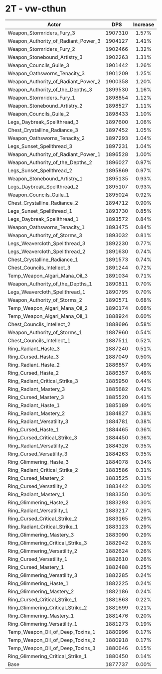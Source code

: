 # 2T - vw-cthun
| Actor | DPS | Increase |
|---|:---:|:---:|
|Weapon_Stormriders_Fury_3|1907310|1.57%|
|Weapon_Authority_of_Radiant_Power_3|1904127|1.41%|
|Weapon_Stormriders_Fury_2|1902466|1.32%|
|Weapon_Stonebound_Artistry_3|1902263|1.31%|
|Weapon_Councils_Guile_3|1901442|1.26%|
|Weapon_Oathsworns_Tenacity_3|1901209|1.25%|
|Weapon_Authority_of_Radiant_Power_2|1900358|1.20%|
|Weapon_Authority_of_the_Depths_3|1899530|1.16%|
|Weapon_Stormriders_Fury_1|1898854|1.12%|
|Weapon_Stonebound_Artistry_2|1898527|1.11%|
|Weapon_Councils_Guile_2|1898433|1.10%|
|Legs_Daybreak_Spellthread_3|1897600|1.06%|
|Chest_Crystalline_Radiance_3|1897452|1.05%|
|Weapon_Oathsworns_Tenacity_2|1897293|1.04%|
|Legs_Sunset_Spellthread_3|1897231|1.04%|
|Weapon_Authority_of_Radiant_Power_1|1896528|1.00%|
|Weapon_Authority_of_the_Depths_2|1896027|0.97%|
|Legs_Sunset_Spellthread_2|1895869|0.97%|
|Weapon_Stonebound_Artistry_1|1895135|0.93%|
|Legs_Daybreak_Spellthread_2|1895107|0.93%|
|Weapon_Councils_Guile_1|1895024|0.92%|
|Chest_Crystalline_Radiance_2|1894712|0.90%|
|Legs_Sunset_Spellthread_1|1893730|0.85%|
|Legs_Daybreak_Spellthread_1|1893572|0.84%|
|Weapon_Oathsworns_Tenacity_1|1893475|0.84%|
|Weapon_Authority_of_Storms_3|1893032|0.81%|
|Legs_Weavercloth_Spellthread_3|1892230|0.77%|
|Legs_Weavercloth_Spellthread_2|1891630|0.74%|
|Chest_Crystalline_Radiance_1|1891573|0.74%|
|Chest_Councils_Intellect_3|1891244|0.72%|
|Temp_Weapon_Algari_Mana_Oil_3|1891034|0.71%|
|Weapon_Authority_of_the_Depths_1|1890811|0.70%|
|Legs_Weavercloth_Spellthread_1|1890795|0.70%|
|Weapon_Authority_of_Storms_2|1890571|0.68%|
|Temp_Weapon_Algari_Mana_Oil_2|1890174|0.66%|
|Temp_Weapon_Algari_Mana_Oil_1|1888924|0.60%|
|Chest_Councils_Intellect_2|1888696|0.58%|
|Weapon_Authority_of_Storms_1|1887960|0.54%|
|Chest_Councils_Intellect_1|1887511|0.52%|
|Ring_Radiant_Haste_3|1887240|0.51%|
|Ring_Cursed_Haste_3|1887049|0.50%|
|Ring_Radiant_Haste_2|1886857|0.49%|
|Ring_Cursed_Haste_2|1886357|0.46%|
|Ring_Radiant_Critical_Strike_3|1885950|0.44%|
|Ring_Radiant_Mastery_3|1885682|0.42%|
|Ring_Cursed_Mastery_3|1885520|0.41%|
|Ring_Radiant_Haste_1|1885189|0.40%|
|Ring_Radiant_Mastery_2|1884827|0.38%|
|Ring_Radiant_Versatility_3|1884781|0.38%|
|Ring_Cursed_Haste_1|1884465|0.36%|
|Ring_Cursed_Critical_Strike_3|1884450|0.36%|
|Ring_Radiant_Versatility_2|1884326|0.35%|
|Ring_Cursed_Versatility_3|1884263|0.35%|
|Ring_Glimmering_Haste_3|1884078|0.34%|
|Ring_Radiant_Critical_Strike_2|1883586|0.31%|
|Ring_Cursed_Mastery_2|1883525|0.31%|
|Ring_Cursed_Versatility_2|1883442|0.30%|
|Ring_Radiant_Mastery_1|1883350|0.30%|
|Ring_Glimmering_Haste_2|1883293|0.30%|
|Ring_Radiant_Versatility_1|1883217|0.29%|
|Ring_Cursed_Critical_Strike_2|1883165|0.29%|
|Ring_Radiant_Critical_Strike_1|1883123|0.29%|
|Ring_Glimmering_Mastery_3|1883090|0.29%|
|Ring_Glimmering_Critical_Strike_3|1882942|0.28%|
|Ring_Glimmering_Versatility_2|1882624|0.26%|
|Ring_Cursed_Versatility_1|1882610|0.26%|
|Ring_Cursed_Mastery_1|1882488|0.25%|
|Ring_Glimmering_Versatility_3|1882285|0.24%|
|Ring_Glimmering_Haste_1|1882225|0.24%|
|Ring_Glimmering_Mastery_2|1882186|0.24%|
|Ring_Cursed_Critical_Strike_1|1881863|0.22%|
|Ring_Glimmering_Critical_Strike_2|1881699|0.21%|
|Ring_Glimmering_Mastery_1|1881476|0.20%|
|Ring_Glimmering_Versatility_1|1881273|0.19%|
|Temp_Weapon_Oil_of_Deep_Toxins_1|1880996|0.17%|
|Temp_Weapon_Oil_of_Deep_Toxins_2|1880918|0.17%|
|Temp_Weapon_Oil_of_Deep_Toxins_3|1880646|0.15%|
|Ring_Glimmering_Critical_Strike_1|1880450|0.14%|
|Base|1877737|0.00%|
